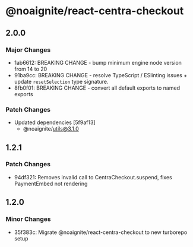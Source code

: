 # @noaignite/react-centra-checkout

## 2.0.0

### Major Changes

- 1ab6612: BREAKING CHANGE - bump minimum engine node version from 14 to 20
- 91ba9cc: BREAKING CHANGE - resolve TypeScript / ESlinting issues + update `resetSelection` type signature.
- 8fb0f01: BREAKING CHANGE - convert all default exports to named exports

### Patch Changes

- Updated dependencies [5f9af13]
  - @noaignite/utils@3.1.0

## 1.2.1

### Patch Changes

- 94df321: Removes invalid call to CentraCheckout.suspend, fixes PaymentEmbed not rendering

## 1.2.0

### Minor Changes

- 35f383c: Migrate @noaignite/react-centra-checkout to new turborepo setup
